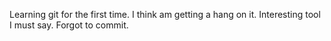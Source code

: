 Learning git for the first time.
I think am getting a hang on it. Interesting tool I must say.
Forgot to commit.
